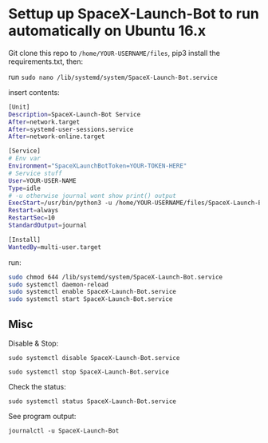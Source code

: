 # Settup up SpaceX-Launch-Bot to run automatically on Ubuntu 16.x

Git clone this repo to `/home/YOUR-USERNAME/files`, pip3 install the requirements.txt, then:

run `sudo nano /lib/systemd/system/SpaceX-Launch-Bot.service`

insert contents:
```bash
[Unit]
Description=SpaceX-Launch-Bot Service
After=network.target
After=systemd-user-sessions.service
After=network-online.target

[Service]
# Env var
Environment="SpaceXLaunchBotToken=YOUR-TOKEN-HERE"
# Service stuff
User=YOUR-USER-NAME
Type=idle
# -u otherwise journal wont show print() output
ExecStart=/usr/bin/python3 -u /home/YOUR-USERNAME/files/SpaceX-Launch-Bot/source/main.py
Restart=always
RestartSec=10
StandardOutput=journal

[Install]
WantedBy=multi-user.target
```

run:
```bash
sudo chmod 644 /lib/systemd/system/SpaceX-Launch-Bot.service
sudo systemctl daemon-reload
sudo systemctl enable SpaceX-Launch-Bot.service
sudo systemctl start SpaceX-Launch-Bot.service
```

## Misc

Disable & Stop:

`sudo systemctl disable SpaceX-Launch-Bot.service`

`sudo systemctl stop SpaceX-Launch-Bot.service`

Check the status:

`sudo systemctl status SpaceX-Launch-Bot.service`

See program output:

`journalctl -u SpaceX-Launch-Bot`
